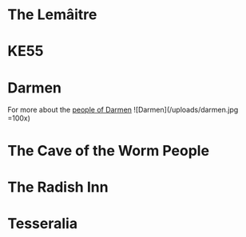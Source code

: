 <!-- TITLE: Locations -->
<!-- SUBTITLE: The locations in this fantastical world. -->

# The Lemâitre
# KE55
# Darmen
For more about the [people of Darmen](/notes/people#darmen)
![Darmen](/uploads/darmen.jpg =100x)
# The Cave of the Worm People
# The Radish Inn
# Tesseralia